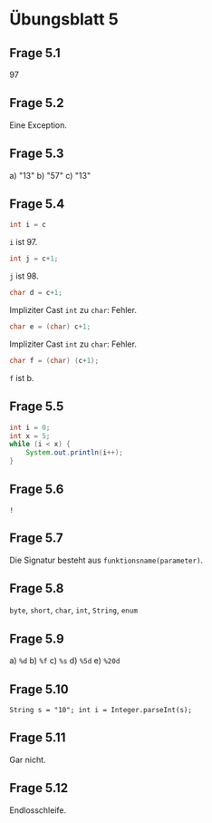 # Übungsblatt 5
## Frage 5.1
97

## Frage 5.2
Eine Exception.

## Frage 5.3
a) "13"
b) "57"
c) "13"

## Frage 5.4
```java
int i = c
```
`i` ist 97.

```java
int j = c+1;
```
`j` ist 98.

```java
char d = c+1;
```
Impliziter Cast `int` zu `char`: Fehler.

```java
char e = (char) c+1;
```
Impliziter Cast `int` zu `char`: Fehler.

```java
char f = (char) (c+1);
```
`f` ist b.

## Frage 5.5
```java
int i = 0;
int x = 5;
while (i < x) {
    System.out.println(i++);
}
```

## Frage 5.6
`!`

## Frage 5.7
Die Signatur besteht aus `funktionsname(parameter)`.

## Frage 5.8
`byte`, `short`, `char`, `int`, `String`, `enum`

## Frage 5.9
a) `%d`
b) `%f`
c) `%s`
d) `%5d`
e) `%20d`

## Frage 5.10
`String s = "10"; int i = Integer.parseInt(s);`

## Frage 5.11
Gar nicht.

## Frage 5.12
Endlosschleife.